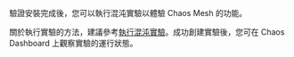 驗證安裝完成後，您可以執行混沌實驗以體驗 Chaos Mesh 的功能。

關於執行實驗的方法，建議參考[執行混沌實驗](run-a-chaos-experiment.md)。成功創建實驗後，您可在 Chaos Dashboard 上觀察實驗的運行狀態。